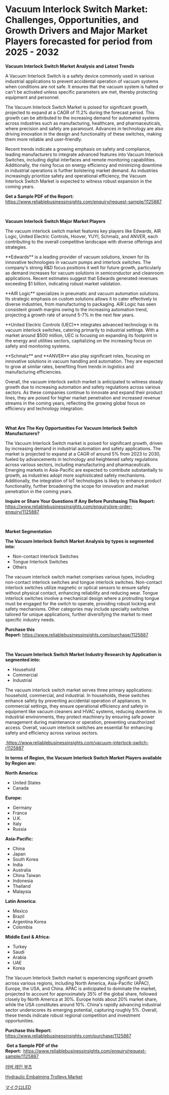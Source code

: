 <p><h1>Vacuum Interlock Switch Market: Challenges, Opportunities, and Growth Drivers and Major Market Players forecasted for period from 2025 - 2032</h1></p><p><strong>Vacuum Interlock Switch Market Analysis and Latest Trends</strong></p>
<p><p>A Vacuum Interlock Switch is a safety device commonly used in various industrial applications to prevent accidental operation of vacuum systems when conditions are not safe. It ensures that the vacuum system is halted or can't be activated unless specific parameters are met, thereby protecting equipment and personnel.</p><p>The Vacuum Interlock Switch Market is poised for significant growth, projected to expand at a CAGR of 11.2% during the forecast period. This growth can be attributed to the increasing demand for automated systems across industries such as manufacturing, healthcare, and pharmaceuticals, where precision and safety are paramount. Advances in technology are also driving innovation in the design and functionality of these switches, making them more reliable and user-friendly.</p><p>Recent trends indicate a growing emphasis on safety and compliance, leading manufacturers to integrate advanced features into Vacuum Interlock Switches, including digital interfaces and remote monitoring capabilities. Additionally, the rising focus on energy efficiency and minimizing downtime in industrial operations is further bolstering market demand. As industries increasingly prioritize safety and operational efficiency, the Vacuum Interlock Switch Market is expected to witness robust expansion in the coming years.</p></p>
<p><strong>Get a Sample PDF of the Report:&nbsp;</strong> <a href="https://www.reliablebusinessinsights.com/enquiry/request-sample/1125887?utm_campaign=39&utm_medium=2&utm_source=Github&utm_content=ia&utm_term=24022025&utm_id=vacuum-interlock-switch">https://www.reliablebusinessinsights.com/enquiry/request-sample/1125887</a></p>
<p>&nbsp;</p>
<p><strong>Vacuum Interlock Switch Major Market Players</strong></p>
<p><p>The vacuum interlock switch market features key players like Edwards, AIR Logic, United Electric Controls, Hoover, YUYI, Schmalz, and ANVER, each contributing to the overall competitive landscape with diverse offerings and strategies.</p><p>**Edwards** is a leading provider of vacuum solutions, known for its innovative technologies in vacuum pumps and interlock switches. The company's strong R&D focus positions it well for future growth, particularly as demand increases for vacuum solutions in semiconductor and cleanroom applications. Recent estimates suggest that Edwards generated revenues exceeding $1 billion, indicating robust market validation.</p><p>**AIR Logic** specializes in pneumatic and vacuum automation solutions. Its strategic emphasis on custom solutions allows it to cater effectively to diverse industries, from manufacturing to packaging. AIR Logic has seen consistent growth margins owing to the increasing automation trend, projecting a growth rate of around 5-7% in the next few years.</p><p>**United Electric Controls (UEC)** integrates advanced technology in its vacuum interlock switches, catering primarily to industrial settings. With a market around $500 million, UEC is focusing on expanding its footprint in the energy and utilities sectors, capitalizing on the increasing focus on safety and monitoring systems.</p><p>**Schmalz** and **ANVER** also play significant roles, focusing on innovative solutions in vacuum handling and automation. They are expected to grow at similar rates, benefiting from trends in logistics and manufacturing efficiencies.</p><p>Overall, the vacuum interlock switch market is anticipated to witness steady growth due to increasing automation and safety regulations across various sectors. As these companies continue to innovate and expand their product lines, they are poised for higher market penetration and increased revenue streams in the coming years, reflecting the growing global focus on efficiency and technology integration.</p></p>
<p>&nbsp;</p>
<p><strong>What Are The Key Opportunities For Vacuum Interlock Switch Manufacturers?</strong></p>
<p><p>The Vacuum Interlock Switch market is poised for significant growth, driven by increasing demand in industrial automation and safety applications. The market is projected to expand at a CAGR of around 5% from 2023 to 2030, fueled by advancements in technology and heightened safety regulations across various sectors, including manufacturing and pharmaceuticals. Emerging markets in Asia-Pacific are expected to contribute substantially to growth, as industries adopt more sophisticated safety mechanisms. Additionally, the integration of IoT technologies is likely to enhance product functionality, further broadening the scope for innovation and market penetration in the coming years.</p></p>
<p><strong>Inquire or Share Your Questions If Any Before Purchasing This Report:</strong> <a href="https://www.reliablebusinessinsights.com/enquiry/pre-order-enquiry/1125887?utm_campaign=39&utm_medium=2&utm_source=Github&utm_content=ia&utm_term=24022025&utm_id=vacuum-interlock-switch">https://www.reliablebusinessinsights.com/enquiry/pre-order-enquiry/1125887</a></p>
<p>&nbsp;</p>
<p><strong>Market Segmentation</strong></p>
<p><strong>The Vacuum Interlock Switch Market Analysis by types is segmented into:</strong></p>
<p><ul><li>Non-contact Interlock Switches</li><li>Tongue Interlock Switches</li><li>Others</li></ul></p>
<p><p>The vacuum interlock switch market comprises various types, including non-contact interlock switches and tongue interlock switches. Non-contact interlock switches utilize magnetic or optical sensors to ensure safety without physical contact, enhancing reliability and reducing wear. Tongue interlock switches involve a mechanical design where a protruding tongue must be engaged for the switch to operate, providing robust locking and safety mechanisms. Other categories may include specialty switches tailored for unique applications, further diversifying the market to meet specific industry needs.</p></p>
<p><strong>Purchase this Report:&nbsp;</strong><a href="https://www.reliablebusinessinsights.com/purchase/1125887?utm_campaign=39&utm_medium=2&utm_source=Github&utm_content=ia&utm_term=24022025&utm_id=vacuum-interlock-switch">https://www.reliablebusinessinsights.com/purchase/1125887</a></p>
<p>&nbsp;</p>
<p><strong>The Vacuum Interlock Switch Market Industry Research by Application is segmented into:</strong></p>
<p><ul><li>Household</li><li>Commercial</li><li>Industrial</li></ul></p>
<p><p>The vacuum interlock switch market serves three primary applications: household, commercial, and industrial. In households, these switches enhance safety by preventing accidental operation of appliances. In commercial settings, they ensure operational efficiency and safety in equipment like vacuum cleaners and HVAC systems, reducing downtime. In industrial environments, they protect machinery by ensuring safe power management during maintenance or operation, preventing unauthorized access. Overall, vacuum interlock switches are essential for enhancing safety and efficiency across various sectors.</p></p>
<p><a href="https://www.reliablebusinessinsights.com/vacuum-interlock-switch-r1125887?utm_campaign=39&utm_medium=2&utm_source=Github&utm_content=ia&utm_term=24022025&utm_id=vacuum-interlock-switch">&nbsp;https://www.reliablebusinessinsights.com/vacuum-interlock-switch-r1125887</a></p>
<p><strong>In terms of Region, the Vacuum Interlock Switch Market Players available by Region are:</strong></p>
<p>
    <p> <strong> North America: </strong>
        <ul>
            <li>United States</li>
            <li>Canada</li>
        </ul>
        </p> 
    <p> <strong> Europe: </strong>
        <ul>
            <li>Germany</li>
            <li>France</li>
            <li>U.K.</li>
            <li>Italy</li>
            <li>Russia</li>
        </ul>
        </p> 
    <p> <strong> Asia-Pacific: </strong>
        <ul>
            <li>China</li>
            <li>Japan</li>
            <li>South Korea</li>
            <li>India</li>
            <li>Australia</li>
            <li>China Taiwan</li>
            <li>Indonesia</li>
            <li>Thailand</li>
            <li>Malaysia</li>
        </ul>
        </p> 
    <p> <strong> Latin America: </strong>
        <ul>
            <li>Mexico</li>
            <li>Brazil</li>
            <li>Argentina Korea</li>
            <li>Colombia</li>
        </ul>
        </p> 
    <p> <strong> Middle East & Africa: </strong>
        <ul>
            <li>Turkey</li>
            <li>Saudi</li>
            <li>Arabia</li>
            <li>UAE</li>
            <li>Korea</li>
        </ul>
    </p>
    </p>
<p><p>The Vacuum Interlock Switch market is experiencing significant growth across various regions, including North America, Asia-Pacific (APAC), Europe, the USA, and China. APAC is anticipated to dominate the market, projected to account for approximately 35% of the global share, followed closely by North America at 30%. Europe holds about 20% market share, while the USA constitutes around 10%. China's rapidly advancing industrial sector underscores its emerging potential, capturing roughly 5%. Overall, these trends indicate robust regional competition and investment opportunities.</p></p>
<p><strong>Purchase this Report: </strong><a href="https://www.reliablebusinessinsights.com/purchase/1125887?utm_campaign=39&utm_medium=2&utm_source=Github&utm_content=ia&utm_term=24022025&utm_id=vacuum-interlock-switch">https://www.reliablebusinessinsights.com/purchase/1125887</a></p>
<p>&nbsp;<strong>Get a Sample PDF of the Report:&nbsp;&nbsp;</strong><a href="https://www.reliablebusinessinsights.com/enquiry/request-sample/1125887?utm_campaign=39&utm_medium=2&utm_source=Github&utm_content=ia&utm_term=24022025&utm_id=vacuum-interlock-switch">https://www.reliablebusinessinsights.com/enquiry/request-sample/1125887</a></p>
<p><strong></strong></p>
<p><p><a href="https://github.com/laholand/Market-Research-Report-List-7/blob/main/751871639911.md?utm_campaign=39&utm_medium=2&utm_source=Github&utm_content=ia&utm_term=24022025&utm_id=vacuum-interlock-switch">러버 레인 부츠</a></p><p><a href="https://github.com/arionmp/Market-Research-Report-List-5/blob/main/hydraulic-embalming-trolleys-market.md?utm_campaign=39&utm_medium=2&utm_source=Github&utm_content=ia&utm_term=24022025&utm_id=vacuum-interlock-switch">Hydraulic Embalming Trolleys Market</a></p><p><a href="https://github.com/mohamedbakry57/Market-Research-Report-List-7/blob/main/265992939387.md?utm_campaign=39&utm_medium=2&utm_source=Github&utm_content=ia&utm_term=24022025&utm_id=vacuum-interlock-switch">マイクロLED</a></p></p>